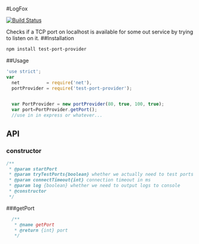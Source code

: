 #LogFox

[![Build Status](https://travis-ci.org/jehy/test-port-provider.svg?branch=master)](https://travis-ci.org/jehy/logfox)

Checks if a TCP port on localhost is available for some out
 service by trying to listen on it.
##Installation
```bash
npm install test-port-provider
```

##Usage
```js
'use strict';
var
  net          = require('net'),
  portProvider = require('test-port-provider');


  var PortProvider = new portProvider(80, true, 100, true);
  var port=PortProvider.getPort();
  //use in in express or whatever...
```
## API
### constructor
```js
/**
 * @param startPort
 * @param tryTestPorts{boolean} whether we actually need to test ports or just give increments
 * @param connectTimeout{int} connection timeout in ms
 * @param log {boolean} whether we need to output logs to console
 * @constructor
 */
```
###getPort
```js
  /**
   * @name getPort
   * @return {int} port
   */
```

